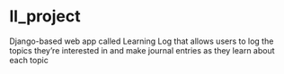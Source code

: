 # ll_project
Django-based web app called Learning Log that allows users to log the topics they’re interested in and make journal entries as they learn about each topic

